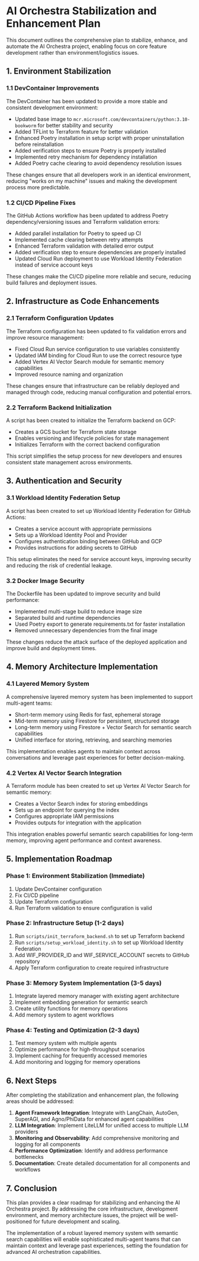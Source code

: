 # AI Orchestra Stabilization and Enhancement Plan

This document outlines the comprehensive plan to stabilize, enhance, and automate the AI Orchestra project, enabling focus on core feature development rather than environment/logistics issues.

## 1. Environment Stabilization

### 1.1 DevContainer Improvements

The DevContainer has been updated to provide a more stable and consistent development environment:

- Updated base image to `mcr.microsoft.com/devcontainers/python:3.10-bookworm` for better stability and security
- Added TFLint to Terraform feature for better validation
- Enhanced Poetry installation in setup script with proper uninstallation before reinstallation
- Added verification steps to ensure Poetry is properly installed
- Implemented retry mechanism for dependency installation
- Added Poetry cache clearing to avoid dependency resolution issues

These changes ensure that all developers work in an identical environment, reducing "works on my machine" issues and making the development process more predictable.

### 1.2 CI/CD Pipeline Fixes

The GitHub Actions workflow has been updated to address Poetry dependency/versioning issues and Terraform validation errors:

- Added parallel installation for Poetry to speed up CI
- Implemented cache clearing between retry attempts
- Enhanced Terraform validation with detailed error output
- Added verification step to ensure dependencies are properly installed
- Updated Cloud Run deployment to use Workload Identity Federation instead of service account keys

These changes make the CI/CD pipeline more reliable and secure, reducing build failures and deployment issues.

## 2. Infrastructure as Code Enhancements

### 2.1 Terraform Configuration Updates

The Terraform configuration has been updated to fix validation errors and improve resource management:

- Fixed Cloud Run service configuration to use variables consistently
- Updated IAM binding for Cloud Run to use the correct resource type
- Added Vertex AI Vector Search module for semantic memory capabilities
- Improved resource naming and organization

These changes ensure that infrastructure can be reliably deployed and managed through code, reducing manual configuration and potential errors.

### 2.2 Terraform Backend Initialization

A script has been created to initialize the Terraform backend on GCP:

- Creates a GCS bucket for Terraform state storage
- Enables versioning and lifecycle policies for state management
- Initializes Terraform with the correct backend configuration

This script simplifies the setup process for new developers and ensures consistent state management across environments.

## 3. Authentication and Security

### 3.1 Workload Identity Federation Setup

A script has been created to set up Workload Identity Federation for GitHub Actions:

- Creates a service account with appropriate permissions
- Sets up a Workload Identity Pool and Provider
- Configures authentication binding between GitHub and GCP
- Provides instructions for adding secrets to GitHub

This setup eliminates the need for service account keys, improving security and reducing the risk of credential leakage.

### 3.2 Docker Image Security

The Dockerfile has been updated to improve security and build performance:

- Implemented multi-stage build to reduce image size
- Separated build and runtime dependencies
- Used Poetry export to generate requirements.txt for faster installation
- Removed unnecessary dependencies from the final image

These changes reduce the attack surface of the deployed application and improve build and deployment times.

## 4. Memory Architecture Implementation

### 4.1 Layered Memory System

A comprehensive layered memory system has been implemented to support multi-agent teams:

- Short-term memory using Redis for fast, ephemeral storage
- Mid-term memory using Firestore for persistent, structured storage
- Long-term memory using Firestore + Vector Search for semantic search capabilities
- Unified interface for storing, retrieving, and searching memories

This implementation enables agents to maintain context across conversations and leverage past experiences for better decision-making.

### 4.2 Vertex AI Vector Search Integration

A Terraform module has been created to set up Vertex AI Vector Search for semantic memory:

- Creates a Vector Search index for storing embeddings
- Sets up an endpoint for querying the index
- Configures appropriate IAM permissions
- Provides outputs for integration with the application

This integration enables powerful semantic search capabilities for long-term memory, improving agent performance and context awareness.

## 5. Implementation Roadmap

### Phase 1: Environment Stabilization (Immediate)

1. Update DevContainer configuration
2. Fix CI/CD pipeline
3. Update Terraform configuration
4. Run Terraform validation to ensure configuration is valid

### Phase 2: Infrastructure Setup (1-2 days)

1. Run `scripts/init_terraform_backend.sh` to set up Terraform backend
2. Run `scripts/setup_workload_identity.sh` to set up Workload Identity Federation
3. Add WIF_PROVIDER_ID and WIF_SERVICE_ACCOUNT secrets to GitHub repository
4. Apply Terraform configuration to create required infrastructure

### Phase 3: Memory System Implementation (3-5 days)

1. Integrate layered memory manager with existing agent architecture
2. Implement embedding generation for semantic search
3. Create utility functions for memory operations
4. Add memory system to agent workflows

### Phase 4: Testing and Optimization (2-3 days)

1. Test memory system with multiple agents
2. Optimize performance for high-throughput scenarios
3. Implement caching for frequently accessed memories
4. Add monitoring and logging for memory operations

## 6. Next Steps

After completing the stabilization and enhancement plan, the following areas should be addressed:

1. **Agent Framework Integration**: Integrate with LangChain, AutoGen, SuperAGI, and Agno/PhiData for enhanced agent capabilities
2. **LLM Integration**: Implement LiteLLM for unified access to multiple LLM providers
3. **Monitoring and Observability**: Add comprehensive monitoring and logging for all components
4. **Performance Optimization**: Identify and address performance bottlenecks
5. **Documentation**: Create detailed documentation for all components and workflows

## 7. Conclusion

This plan provides a clear roadmap for stabilizing and enhancing the AI Orchestra project. By addressing the core infrastructure, development environment, and memory architecture issues, the project will be well-positioned for future development and scaling.

The implementation of a robust layered memory system with semantic search capabilities will enable sophisticated multi-agent teams that can maintain context and leverage past experiences, setting the foundation for advanced AI orchestration capabilities.
